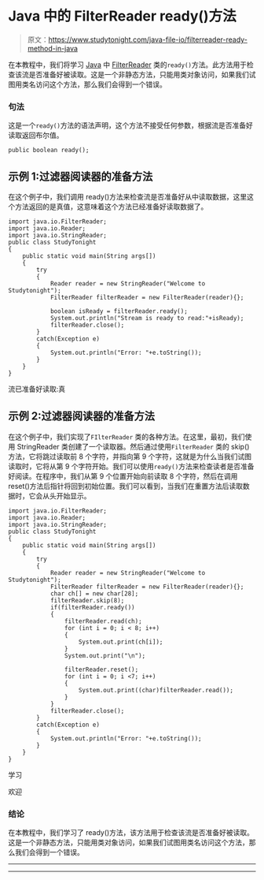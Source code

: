 # Java 中的 FilterReader ready()方法

> 原文：<https://www.studytonight.com/java-file-io/filterreader-ready-method-in-java>

在本教程中，我们将学习 [Java](https://www.studytonight.com/java/) 中 [FilterReader](https://www.studytonight.com/java-file-io/java-filterreader) 类的`ready()`方法。此方法用于检查该流是否准备好被读取。这是一个非静态方法，只能用类对象访问，如果我们试图用类名访问这个方法，那么我们会得到一个错误。

### 句法

这是一个`ready()`方法的语法声明，这个方法不接受任何参数，根据流是否准备好读取返回布尔值。

```
public boolean ready(); 
```

## 示例 1:过滤器阅读器的准备方法

在这个例子中，我们调用 ready()方法来检查流是否准备好从中读取数据，这里这个方法返回的是真值，这意味着这个方法已经准备好读取数据了。

```
import java.io.FilterReader;
import java.io.Reader;
import java.io.StringReader;
public class StudyTonight 
{
	public static void main(String args[])
	{
		try
		{
			Reader reader = new StringReader("Welcome to Studytonight"); 
			FilterReader filterReader = new FilterReader(reader){}; 

			boolean isReady = filterReader.ready(); 
			System.out.println("Stream is ready to read:"+isReady);
			filterReader.close(); 
		}
		catch(Exception e)
		{
			System.out.println("Error: "+e.toString());
		}
	}
}
```

流已准备好读取:真

## 示例 2:过滤器阅读器的准备方法

在这个例子中，我们实现了`FIlterReader` 类的各种方法。在这里，最初，我们使用 StringReader 类创建了一个读取器。然后通过使用`FilterReader` 类的 skip()方法，它将跳过读取前 8 个字符，并指向第 9 个字符，这就是为什么当我们试图读取时，它将从第 9 个字符开始。我们可以使用`ready()`方法来检查读者是否准备好阅读。在程序中，我们从第 9 个位置开始向前读取 8 个字符，然后在调用 reset()方法后指针将回到初始位置。我们可以看到，当我们在重置方法后读取数据时，它会从头开始显示。

```
import java.io.FilterReader;
import java.io.Reader;
import java.io.StringReader;
public class StudyTonight 
{
	public static void main(String args[])
	{
		try
		{
			Reader reader = new StringReader("Welcome to Studytonight"); 
			FilterReader filterReader = new FilterReader(reader){}; 
			char ch[] = new char[28]; 		
			filterReader.skip(8); 
			if(filterReader.ready()) 
			{ 
				filterReader.read(ch); 
				for (int i = 0; i < 8; i++)  
				{ 
					System.out.print(ch[i]); 
				} 
				System.out.print("\n");		

				filterReader.reset(); 
				for (int i = 0; i <7; i++) 
				{ 
					System.out.print((char)filterReader.read()); 
				} 
			} 
			filterReader.close(); 
		}
		catch(Exception e)
		{
			System.out.println("Error: "+e.toString());
		}
	}
} 
```

学习

欢迎

### 结论

在本教程中，我们学习了 ready()方法，该方法用于检查该流是否准备好被读取。这是一个非静态方法，只能用类对象访问，如果我们试图用类名访问这个方法，那么我们会得到一个错误。

* * *

* * *